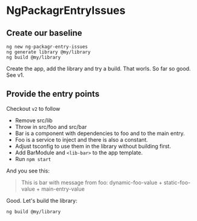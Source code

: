 # NgPackagrEntryIssues

## Create our baseline
```
ng new ng-packagr-entry-issues
ng generate library @my/library
ng build @my/library
```
Create the app, add the library and try a build.
That worls. So far so good. See v1.

## Provide the entry points
Checkout `v2` to follow

+ Remove src/lib
+ Throw in src/foo and src/bar
+ Bar is a component with dependencies to foo and to the main entry.
+ Foo is a service to inject and there is also a constant.
+ Adjust tsconfig to use them in the library without building first.
+ Add BarModule and `<lib-bar>` to the app template.
+ Run `npm start`

And you see this:
> This is bar with message from foo: dynamic-foo-value + static-foo-value + main-entry-value


Good. Let's build the library:

```
ng build @my/library
```
